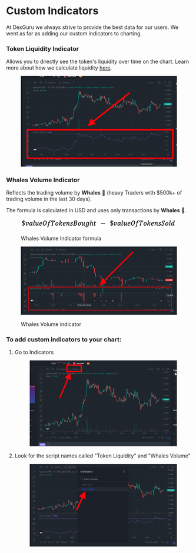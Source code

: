 # Custom Indicators

At DexGuru we always strive to provide the best data for our users. We went as far as adding our custom indicators to charting.&#x20;

### **Token Liquidity Indicator**&#x20;

Allows you to directly see the token's liquidity over time on the chart. Learn more about how we calculate liquidity [here](../token-liquidity.md). &#x20;

<figure><img src="../../../.gitbook/assets/Screen Shot 2022-09-12 at 7.03.01 PM (1).png" alt=""><figcaption></figcaption></figure>

### **Whales Volume Indicator**&#x20;

Reflects the trading volume by **Whales** 🐳 (heavy Traders with $500k+ of trading volume in the last 30 days).&#x20;

The formula is calculated in USD and uses only transactions by **Whales** 🐳.

<figure><img src="../../../.gitbook/assets/Screen Shot 2022-11-29 at 11.11.59 AM.png" alt=""><figcaption><p>Whales Volume Indicator formula</p></figcaption></figure>

<figure><img src="../../../.gitbook/assets/Screen Shot 2022-11-29 at 11.21.24 AM.png" alt=""><figcaption><p>Whales Volume indicator</p></figcaption></figure>

### To add custom indicators to your chart:&#x20;

1.  Go to Indicators&#x20;

    <figure><img src="../../../.gitbook/assets/Screen Shot 2022-09-12 at 7.01.06 PM (1).png" alt=""><figcaption></figcaption></figure>
2.  Look for the script names called "Token Liquidity" and "Whales Volume"

    <figure><img src="../../../.gitbook/assets/Screen Shot 2022-09-12 at 6.59.42 PM.png" alt=""><figcaption></figcaption></figure>

### &#x20;
